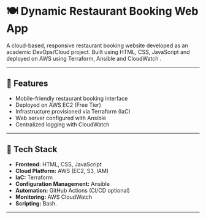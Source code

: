 # 🍽️ Dynamic Restaurant Booking Web App

A cloud-based, responsive restaurant booking website developed as an academic DevOps/Cloud project. Built using HTML, CSS, JavaScript and deployed on AWS using Terraform, Ansible and CloudWatch .

---

## 🚀 Features

- Mobile-friendly restaurant booking interface
- Deployed on AWS EC2 (Free Tier)
- Infrastructure provisioned via Terraform (IaC)
- Web server configured with Ansible
- Centralized logging with CloudWatch

---

## 🧱 Tech Stack

- **Frontend:** HTML, CSS, JavaScript
- **Cloud Platform:** AWS (EC2, S3, IAM)
- **IaC:** Terraform
- **Configuration Management:** Ansible
- **Automation:** GitHub Actions (CI/CD optional)
- **Monitoring:** AWS CloudWatch
- **Scripting:** Bash.

---

 
